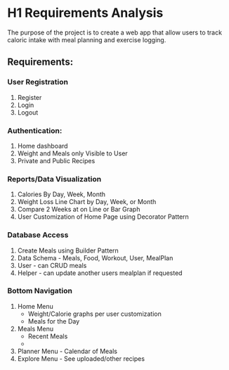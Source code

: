 # H1 Requirements Analysis

The purpose of the project is to create a web app that allow users to track caloric intake with meal planning and exercise logging.

## Requirements:

### User Registration
1. Register
2. Login
3. Logout

### Authentication:
1. Home dashboard
2. Weight and Meals only Visible to User
3. Private and Public Recipes

### Reports/Data Visualization
1. Calories By Day, Week, Month
2. Weight Loss Line Chart by Day, Week, or Month
3. Compare 2 Weeks at on Line or Bar Graph
4. User Customization of Home Page using Decorator Pattern

### Database Access
1. Create Meals using Builder Pattern
2. Data Schema - Meals, Food, Workout, User, MealPlan 
3. User - can CRUD meals
4. Helper - can update another users mealplan if requested

### Bottom Navigation
1. Home Menu
    - Weight/Calorie graphs per user customization
    - Meals for the Day
2. Meals Menu
    - Recent Meals
    - 
3. Planner Menu - Calendar of Meals
4. Explore Menu - See uploaded/other recipes